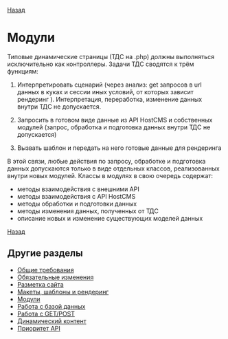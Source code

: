[Назад](../hostcms-requirements.md)

# Модули

Типовые динамические страницы (ТДС на .php) должны выполняться исключительно как контроллеры.
Задачи ТДС сводятся к трём функциям:

1. Интерпретировать сценарий (через анализ: 
get запросов в url
данных в куках и сессии
иных условий, от которых зависит рендеринг
). Интерпретация, переработка, изменение данных внутри ТДС не допускается.

2. Запросить в готовом виде данные из API HostCMS и собственных модулей (запрос, обработка и подготовка данных внутри 
ТДС не допускается)

3. Вызвать шаблон и передать на него готовые данные для рендеринга

В этой связи, любые действия по запросу, обработке и подготовка данных допускаются только в виде отдельных классов,
реализованных внутри новых модулей. Классы в модулях в свою очередь содержат:
- методы взаимодействия с внешними API
- методы взаимодействия с API HostCMS 
- методы обработки и подготовки данных
- методы изменения данных, полученных от ТДС
- описание новых и изменение существующих моделей данных


[Назад](../javascript-requirements.md)

## Другие разделы

- [Общие требования](hostcms/basic-requirements.md)
- [Обязательные изменения](hostcms/changes.md)
- [Разметка сайта](hostcms/microdata.md)
- [Макеты, шаблоны и рендеринг](hostcms/rendering.md)
- [Модули](hostcms/modules.md)
- [Работа с базой данных](hostcms/database.md)
- [Работа с GET/POST](hostcms/requests.md)
- [Динамический контент](hostcms/dynamic-content.md)
- [Приоритет API](hostcms/api-base.md)